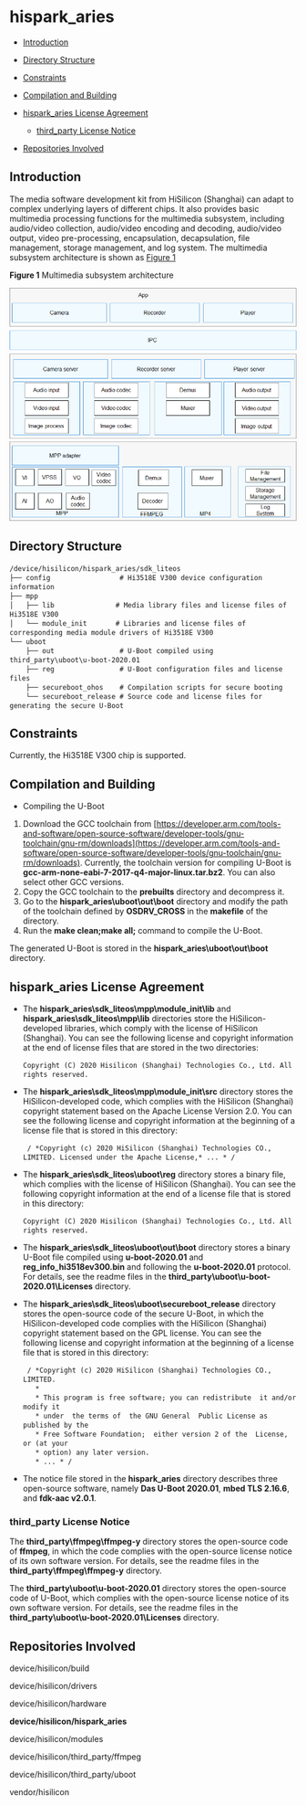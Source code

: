 # hispark\_aries<a name="EN-US_TOPIC_0000001083397464"></a>

-   [Introduction](#section11660541593)
-   [Directory Structure](#section161941989596)
-   [Constraints](#section119744591305)
-   [Compilation and Building](#section137768191623)
-   [hispark\_aries License Agreement](#section1312121216216)
    -   [third\_party License Notice](#section129654513264)

-   [Repositories Involved](#section1371113476307)

## Introduction<a name="section11660541593"></a>

The media software development kit from HiSilicon \(Shanghai\) can adapt to complex underlying layers of different chips. It also provides basic multimedia processing functions for the multimedia subsystem, including audio/video collection, audio/video encoding and decoding, audio/video output, video pre-processing, encapsulation, decapsulation, file management, storage management, and log system. The multimedia subsystem architecture is shown as  [Figure 1](#fig4460722185514)

**Figure  1**  Multimedia subsystem architecture<a name="fig4460722185514"></a>  


![](figures/en-us_image_0000001133374179.png)

## Directory Structure<a name="section161941989596"></a>

```
/device/hisilicon/hispark_aries/sdk_liteos
├── config                 # Hi3518E V300 device configuration information
├── mpp
│   ├── lib               # Media library files and license files of Hi3518E V300
│   └── module_init       # Libraries and license files of corresponding media module drivers of Hi3518E V300
└── uboot
    ├── out                # U-Boot compiled using third_party\uboot\u-boot-2020.01
    ├── reg                # U-Boot configuration files and license files
    ├── secureboot_ohos    # Compilation scripts for secure booting
    └── secureboot_release # Source code and license files for generating the secure U-Boot
```

## Constraints<a name="section119744591305"></a>

Currently, the Hi3518E V300 chip is supported.

## Compilation and Building<a name="section137768191623"></a>

-   Compiling the U-Boot

1.  Download the GCC toolchain from  [https://developer.arm.com/tools-and-software/open-source-software/developer-tools/gnu-toolchain/gnu-rm/downloads](https://developer.arm.com/tools-and-software/open-source-software/developer-tools/gnu-toolchain/gnu-rm/downloads). Currently, the toolchain version for compiling U-Boot is  **gcc-arm-none-eabi-7-2017-q4-major-linux.tar.bz2**. You can also select other GCC versions.
2.  Copy the GCC toolchain to the  **prebuilts**  directory and decompress it.
3.  Go to the  **hispark\_aries\\uboot\\out\\boot**  directory and modify the path of the toolchain defined by  **OSDRV\_CROSS**  in the  **makefile**  of the directory.
4.  Run the  **make clean;make all;**  command to compile the U-Boot.

The generated U-Boot is stored in the  **hispark\_aries\\uboot\\out\\boot**  directory.

## hispark\_aries License Agreement <a name="section1312121216216"></a>

-   The  **hispark\_aries\\sdk\_liteos\\mpp\\module\_init\\lib**  and  **hispark\_aries\\sdk\_liteos\\mpp\\lib**  directories store the HiSilicon-developed libraries, which comply with the license of HiSilicon \(Shanghai\). You can see the following license and copyright information at the end of license files that are stored in the two directories:

    ```
    Copyright (C) 2020 Hisilicon (Shanghai) Technologies Co., Ltd. All rights reserved.
    ```

-   The  **hispark\_aries\\sdk\_liteos\\mpp\\module\_init\\src**  directory stores the HiSilicon-developed code, which complies with the HiSilicon \(Shanghai\) copyright statement based on the Apache License Version 2.0. You can see the following license and copyright information at the beginning of a license file that is stored in this directory:

    ```
     / *Copyright (c) 2020 HiSilicon (Shanghai) Technologies CO., LIMITED. Licensed under the Apache License,* ... * / 
    ```

-   The  **hispark\_aries\\sdk\_liteos\\uboot\\reg**  directory stores a binary file, which complies with the license of HiSilicon \(Shanghai\). You can see the following copyright information at the end of a license file that is stored in this directory:

    ```
    Copyright (C) 2020 Hisilicon (Shanghai) Technologies Co., Ltd. All rights reserved.
    ```

-   The  **hispark\_aries\\sdk\_liteos\\uboot\\out\\boot**  directory stores a binary U-Boot file compiled using  **u-boot-2020.01**  and  **reg\_info\_hi3518ev300.bin**  and following the  **u-boot-2020.01**  protocol. For details, see the readme files in the  **third\_party\\uboot\\u-boot-2020.01\\Licenses**  directory.
-   The  **hispark\_aries\\sdk\_liteos\\uboot\\secureboot\_release**  directory stores the open-source code of the secure U-Boot, in which the HiSilicon-developed code complies with the HiSilicon \(Shanghai\) copyright statement based on the GPL license. You can see the following license and copyright information at the beginning of a license file that is stored in this directory:

    ```
     / *Copyright (c) 2020 HiSilicon (Shanghai) Technologies CO., LIMITED. 
       *
       * This program is free software; you can redistribute  it and/or modify it
       * under  the terms of  the GNU General  Public License as published by the
       * Free Software Foundation;  either version 2 of the  License, or (at your
       * option) any later version.
       * ... * / 
    ```

-   The notice file stored in the  **hispark\_aries**  directory describes three open-source software, namely  **Das U-Boot 2020.01**,  **mbed TLS 2.16.6**, and  **fdk-aac v2.0.1**.

### third\_party License Notice<a name="section129654513264"></a>

The  **third\_party\\ffmpeg\\ffmpeg-y**  directory stores the open-source code of  **ffmpeg**, in which the code complies with the open-source license notice of its own software version. For details, see the readme files in the  **third\_party\\ffmpeg\\ffmpeg-y**  directory.

The  **third\_party\\uboot\\u-boot-2020.01**  directory stores the open-source code of U-Boot, which complies with the open-source license notice of its own software version. For details, see the readme files in the  **third\_party\\uboot\\u-boot-2020.01\\Licenses**  directory.

## Repositories Involved<a name="section1371113476307"></a>

device/hisilicon/build

device/hisilicon/drivers

device/hisilicon/hardware

**device/hisilicon/hispark\_aries**

device/hisilicon/modules

device/hisilicon/third\_party/ffmpeg

device/hisilicon/third\_party/uboot

vendor/hisilicon

